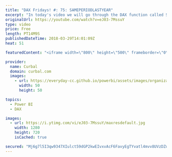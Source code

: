 ```yaml
---
title: "DAX Fridays! #: 75: SAMEPERIODLASTYEAR"
excerpt: "In today's video we will go through the DAX function called SAMEPERIODLASTYEAR.  This little function is great for analyzing as the function itself says, the same period last year.  If you have seasonal business and you want to analyze what happended the same period the previous year, it will do it flowless."
originalUrl: https://youtube.com/watch?v=eJ03-7MssuY
type: video
price: Free
length: PT14M9S
publishedDateTime: 2018-03-29T14:01:09Z
heat: 51

featuredContent: "<iframe width=\"800\" height=\"500\" frameborder=\"0\" src=\"https://www.youtube.com/embed/eJ03-7MssuY\" allow=\"accelerometer; autoplay; encrypted-media; gyroscope; picture-in-picture\" allowfullscreen></iframe>"

provider:
  name: Curbal
  domain: curbal.com
  images:
    - url: https://everyday-cc.github.io/powerbi/assets/images/organizations/curbal.com-50x50.jpg
      width: 50
      height: 50

topics:
  - Power BI
  - DAX

images:
  - url: https://i.ytimg.com/vi/eJ03-7MssuY/maxresdefault.jpg
    width: 1280
    height: 720
    isCached: true

secured: "Mj6g7l5I3qw9347XIulct59dGP2kwEIvxvAcF6FavyEgTYvatl4mvv8UVzDZu5ev0h7DuC/mn4OVpxwvyrD0bAKchYhHTK7q0olCCN/1Nzn2Q9yTyUDFSYGwWeVG3ORU+yKeyEqT1JGpmr22gq4kzdab8mtmGoPKXMcMpw+c3xbOjGeYAGGqnCOHqYsIcTUuIdf+BkqW4pw80jBzZeXqyMRXCGnxC0vAJZa8Hoa4S2arxwc52LlQteYV9p5KUi19BIbWcEMq7ZM/ujUZGm4tZsrQCNaFu8ItRKae6Rin54KAzi/FsgeldTtP9uij0JQ9LI0TC0VnbLMh7CktAbC4G3B402m1QVHTE+AcLmm/74slk6me8KWdZHs0MaMsP1PzbN1XOS+CwX8jtc4aRE2fur6n3fGKwQiz/JIioctdnC4=;uNqTYedOndQ0H57EWpBdVA=="
---
```


